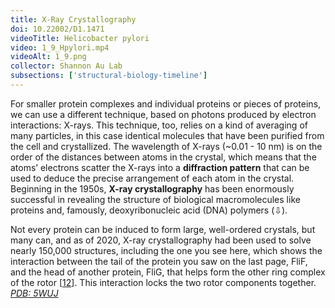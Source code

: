 ```yaml
---
title: X-Ray Crystallography
doi: 10.22002/D1.1471
videoTitle: Helicobacter pylori
video: 1_9_Hpylori.mp4
videoAlt: 1_9.png
collector: Shannon Au Lab
subsections: ['structural-biology-timeline']
---
```


For smaller protein complexes and individual proteins or pieces of proteins, we can use a different technique, based on photons produced by electron interactions: X-rays. This technique, too, relies on a kind of averaging of many particles, in this case identical molecules that have been purified from the cell and crystallized. The wavelength of X-rays (~0.01 - 10 nm) is on the order of the distances between atoms in the crystal, which means that the atoms’ electrons scatter the X-rays into a **diffraction pattern** that can be used to deduce the precise arrangement of each atom in the crystal. Beginning in the 1950s, **X-ray crystallography** has been enormously successful in revealing the structure of biological macromolecules like proteins and, famously, deoxyribonucleic acid (DNA) polymers (⇩).

Not every protein can be induced to form large, well-ordered crystals, but many can, and as of 2020, X-ray crystallography had been used to solve nearly 150,000 structures, including the one you see here, which shows the interaction between the tail of the protein you saw on the last page, FliF, and the head of another protein, FliG, that helps form the other ring complex of the rotor [[12](D-references.html#ref-xue2018)]. This interaction locks the two rotor components together. [*PDB: 5WUJ*](http://rcsb.org/structure/5WUJ)


